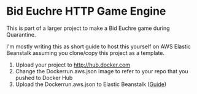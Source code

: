 # Bid Euchre HTTP Game Engine

This is part of a larger project to make a Bid Euchre game during Quarantine.

I'm mostly writing this as short guide to host this yourself on AWS Elastic Beanstalk assuming you clone/copy this project as a template.

1. Upload your project to http://hub.docker.com
2. Change the Dockerrun.aws.json image to refer to your repo that you pushed to Docker Hub
3. Upload the Dockerrun.aws.json to Elastic Beanstalk ([Guide](https://docs.aws.amazon.com/elasticbeanstalk/latest/dg/single-container-docker-configuration.html))
